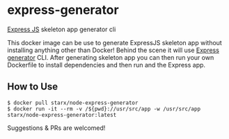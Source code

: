 # express-generator
[Express JS](https://expressjs.com) skeleton app generator cli

This docker image can be use to generate ExpressJS skeleton app without installing anything other than Docker! Behind the scene it will use [Express generator](https://expressjs.com/en/starter/generator.html) CLI. After generating skeleton app you can then run your own Dockerfile to install dependencies and then run and the Express app.

How to Use
----------
```
$ docker pull starx/node-express-generator
$ docker run -it --rm -v /${pwd}://usr/src/app -w /usr/src/app starx/node-express-generator:latest
```

Suggestions &amp; PRs are welcomed!
